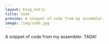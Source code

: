 ```yaml
---
layout: blog_entry
title: Code
preview: A snippet of code from my assembler.
image: /img/code.jpg
---
```

A snippet of code from my assembler. TADA!
